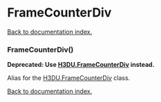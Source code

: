 # FrameCounterDiv

[Back to documentation index.](index.md)

<a name='FrameCounterDiv'></a>
### FrameCounterDiv()

<b>Deprecated: Use <a href="H3DU.FrameCounterDiv.md">H3DU.FrameCounterDiv</a> instead.</b>

Alias for the <a href="H3DU.FrameCounterDiv.md">H3DU.FrameCounterDiv</a> class.

[Back to documentation index.](index.md)
